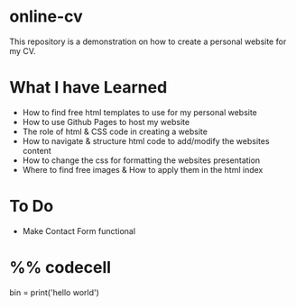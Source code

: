 # online-cv
This repository is a demonstration on how to create a personal website for my CV.

# What I have Learned
- How to find free html templates to use for my personal website
- How to use Github Pages to host my website
- The role of html & CSS code in creating a website
- How to navigate & structure html code to add/modify the websites content
- How to change the css for formatting the websites presentation
- Where to find free images & How to apply them in the html index

# To Do
- Make Contact Form functional

# %% codecell
bin = print('hello world')

